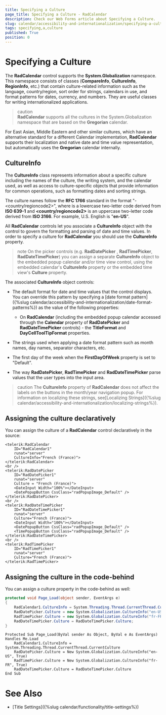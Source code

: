 ```yaml
---
title: Specifying a Culture
page_title: Specifying a Culture - RadCalendar
description: Check our Web Forms article about Specifying a Culture.
slug: calendar/accessibility-and-internationalization/specifying-a-culture
tags: specifying,a,culture
published: True
position: 0
---
```


# Specifying a Culture


The **RadCalendar** control supports the **System.Globalization** namespace. This namespace consists of classes (**CompareInfo**, **CultureInfo**, **RegionInfo**, etc.) that contain culture-related information such as the language, country/region, sort order for strings, calendars in use, and format patterns for dates, currency, and numbers. They are useful classes for writing internationalized applications.

>caution  
**RadCalendar** supports all the cultures in the System.Globalization namespace that are based on the **Gregorian** calendar.
>

For East Asian, Middle Eastern and other similar cultures, which have an alternative standard for a different Calendar implementation, **RadCalendar** supports their localization and native date and time value representation, but automatically uses the **Gregorian** calendar internally.

## CultureInfo

The **CultureInfo** class represents information about a specific culture including the names of the culture, the writing system, and the calendar used, as well as access to culture-specific objects that provide information for common operations, such as formatting dates and sorting strings.

The culture names follow the **RFC 1766** standard in the format "<languagecode2>-<country/regioncode2>", where **<languagecode2>** is a lowercase two-letter code derived from **ISO 639-1** and **<country/regioncode2>** is an uppercase two-letter code derived from **ISO 3166**. For example, U.S. English is "**en-US**".

All **RadCalendar** controls let you associate a **CultureInfo** object with the control to govern the formatting and parsing of date and time values. In order to specify a culture for **RadCalendar** you should use the **CultureInfo** property.


>note
On the picker controls (e.g. **RadDatePicker** , **RadTimePicker**, **RadDateTimePicker**) you can assign a separate **CultureInfo** object to the embedded popup calendar and/or time view control, using the embedded calendar's **CultureInfo** property or the embedded time view's **Culture** property.
>


The associated **CultureInfo** object controls:

* The default format for date and time values that the control displays. You can override this pattern by specifying a [date format pattern]({%slug calendar/accessibility-and-internationalization/date-format-patterns%}) as the value of the following properties:

	* On **RadCalendar** (including the embedded popup calendar accessed through the **Calendar** property of **RadDatePicker** and **RadDateTimePicker** controls) - the **TitleFormat** and **DayCellToolTipFormat** properties.

* The strings used when applying a date format pattern such as month names, day names, separator characters, etc.

* The first day of the week when the **FirstDayOfWeek** property is set to "Default".

* The way **RadDatePicker**, **RadTimePicker** and **RadDateTimePicker** parse values that the user types into the input area.

>caution
The **CultureInfo** property of **RadCalendar** does not affect the labels on the buttons in the month/year navigation popup. For information on localizing these strings, see[Localizing Strings]({%slug calendar/accessibility-and-internationalization/localizing-strings%}).
>


## Assigning the culture declaratively

You can assign the culture of a **RadCalendar** control declaratively in the source:

````ASPNET
<telerik:RadCalendar
    ID="RadCalendar1"
    runat="server"
    CultureInfo="French (France)">
</telerik:RadCalendar>
<br />
<telerik:RadDatePicker
    ID="RadDatePicker1"
    runat="server"
    Culture = "French (France)">
    <DateInput Width="100%"></DateInput>
    <DatePopupButton CssClass="radPopupImage_Default" />
</telerik:RadDatePicker>
<br />
<telerik:RadDateTimePicker
    ID="RadDateTimePicker1"
    runat="server"
    Culture="French (France)">
    <DateInput Width="100%"></DateInput>
    <DatePopupButton CssClass="radPopupImage_Default" />
    <TimePopupButton CssClass="radPopupImage_Default" />
</telerik:RadDateTimePicker>
<br />
<telerik:RadTimePicker
    ID="RadTimePicker1"
    runat="server"
    Culture="French (France)">
</telerik:RadTimePicker>
````


## Assigning the culture in the code-behind

You can assign a culture property in the code-behind as well:


````C#
protected void Page_Load(object sender, EventArgs e)
{
    RadCalendar1.CultureInfo = System.Threading.Thread.CurrentThread.CurrentCulture;
    RadDatePicker.Culture = new System.Globalization.CultureInfo("en-US", true);
    RadTimePicker.Culture = new System.Globalization.CultureInfo("fr-FR", true);
    RadDateTimePicker.Culture = RadDateTimePicker.Culture;
}
````
````VB.NET
Protected Sub Page_Load(ByVal sender As Object, ByVal e As EventArgs) Handles Me.Load
    RadCalendar1.CultureInfo = System.Threading.Thread.CurrentThread.CurrentCulture
    RadDatePicker.Culture = New System.Globalization.CultureInfo("en-US", True)
    RadTimePicker.Culture = New System.Globalization.CultureInfo("fr-FR", True)
    RadDateTimePicker.Culture = RadDateTimePicker.Culture
End Sub
````


# See Also

 * [Title Settings]({%slug calendar/functionality/title-settings%})
 
 
